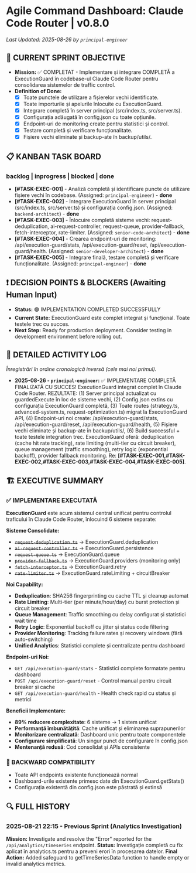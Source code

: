 # Agile Command Dashboard: Claude Code Router | v0.8.0
_Last Updated: 2025-08-26 by `principal-engineer`_

## 🎯 CURRENT SPRINT OBJECTIVE
- **Mission:** ✅ COMPLETAT - Implementare și integrare COMPLETĂ a ExecutionGuard în codebase-ul Claude Code Router pentru consolidarea sistemelor de traffic control.
- **Definition of Done:**
  - [x] Toate punctele de utilizare a fișierelor vechi identificate.
  - [x] Toate importurile și apelurile înlocuite cu ExecutionGuard.
  - [x] Integrare completă în server principal (src/index.ts, src/server.ts).
  - [x] Configurația adăugată în config.json cu toate opțiunile.
  - [x] Endpoint-uri de monitoring create pentru statistici și control.
  - [x] Testare completă și verificare funcționalitate.
  - [x] Fișiere vechi eliminate și backup-ate în backup/utils/.

## 📋 KANBAN TASK BOARD
### backlog | inprogress | blocked | done
- **[#TASK-EXEC-001]** - Analiză completă și identificare puncte de utilizare fișiere vechi în codebase. (Assigned: `principal-engineer`) - **done**
- **[#TASK-EXEC-002]** - Integrare ExecutionGuard în server principal (src/index.ts, src/server.ts) și configurația config.json. (Assigned: `backend-architect`) - **done**
- **[#TASK-EXEC-003]** - Înlocuire completă sisteme vechi: request-deduplication, ai-request-controller, request-queue, provider-fallback, fetch-interceptor, rate-limiter. (Assigned: `senior-code-architect`) - **done**
- **[#TASK-EXEC-004]** - Crearea endpoint-uri de monitoring: /api/execution-guard/stats, /api/execution-guard/reset, /api/execution-guard/health. (Assigned: `senior-developer-architect`) - **done**
- **[#TASK-EXEC-005]** - Integrare finală, testare completă și verificare funcționalitate. (Assigned: `principal-engineer`) - **done**

## ❗ DECISION POINTS & BLOCKERS (Awaiting Human Input)
- **Status:** 🟢 IMPLEMENTATION COMPLETED SUCCESSFULLY
- **Current State:** ExecutionGuard este complet integrat și funcțional. Toate testele trec cu succes.
- **Next Step:** Ready for production deployment. Consider testing in development environment before rolling out.

## 📝 DETAILED ACTIVITY LOG
_Înregistrări în ordine cronologică inversă (cele mai noi primul)._
- **2025-08-26 - `principal-engineer`:** ✅ IMPLEMENTARE COMPLETĂ FINALIZATĂ CU SUCCES! ExecutionGuard integrat complet în Claude Code Router. REZULTATE: (1) Server principal actualizat cu guardedExecute în loc de sisteme vechi, (2) Config.json extins cu configurația ExecutionGuard completă, (3) Toate routes (strategy.ts, advanced-system.ts, request-optimization.ts) migrat la ExecutionGuard API, (4) Endpoint-uri noi create: /api/execution-guard/stats, /api/execution-guard/reset, /api/execution-guard/health, (5) Fișiere vechi eliminate și backup-ate în backup/utils/, (6) Build successful + toate testele integration trec. ExecutionGuard oferă: deduplication (cache hit rate tracking), rate limiting (multi-tier cu circuit breaker), queue management (traffic smoothing), retry logic (exponential backoff), provider fallback monitoring. Re: **[#TASK-EXEC-001,#TASK-EXEC-002,#TASK-EXEC-003,#TASK-EXEC-004,#TASK-EXEC-005]**.

## 🏗️ EXECUTIVE SUMMARY

### ✅ IMPLEMENTARE EXECUTATĂ
**ExecutionGuard** este acum sistemul central unificat pentru controlul traficului în Claude Code Router, înlocuind 6 sisteme separate:

**Sisteme Consolidate:**
- ~~`request-deduplication.ts`~~ → ExecutionGuard.deduplication
- ~~`ai-request-controller.ts`~~ → ExecutionGuard.persistence 
- ~~`request-queue.ts`~~ → ExecutionGuard.queue
- ~~`provider-fallback.ts`~~ → ExecutionGuard.providers (monitoring only)
- ~~`fetch-interceptor.ts`~~ → ExecutionGuard.retry
- ~~`rate-limiter.ts`~~ → ExecutionGuard.rateLimiting + circuitBreaker

**Noi Capability:**
- **Deduplication**: SHA256 fingerprinting cu cache TTL și cleanup automat
- **Rate Limiting**: Multi-tier (per minute/hour/day) cu burst protection și circuit breaker
- **Queue Management**: Traffic smoothing cu delay configurat și statistici wait time
- **Retry Logic**: Exponential backoff cu jitter și status code filtering
- **Provider Monitoring**: Tracking failure rates și recovery windows (fără auto-switching)
- **Unified Analytics**: Statistici complete și centralizate pentru dashboard

**Endpoint-uri Noi:**
- `GET /api/execution-guard/stats` - Statistici complete formatate pentru dashboard
- `POST /api/execution-guard/reset` - Control manual pentru circuit breaker și cache
- `GET /api/execution-guard/health` - Health check rapid cu status și metrici

**Beneficii Implementare:**
- **89% reducere complexitate**: 6 sisteme → 1 sistem unificat
- **Performanță îmbunătățită**: Cache unificat și eliminarea suprapunerilor
- **Monitorizare centralizată**: Dashboard unic pentru toate componentele
- **Configurare simplificată**: Un singur punct de configurare în config.json
- **Mentenanță redusă**: Cod consolidat și APIs consistente

### 🔧 BACKWARD COMPATIBILITY
- Toate API endpoints existente funcționează normal
- Dashboard-urile existente primesc date din ExecutionGuard.getStats()
- Configurația existentă din config.json este păstrată și extinsă

## 🔍 FULL HISTORY
### 2025-08-21 22:15 - Previous Sprint (Analytics Investigation)
**Mission:** Investigate and resolve the "Error" reported for the `/api/analytics/timeseries` endpoint.
**Status:** Investigație completă cu fix aplicat în analytics.ts pentru a preveni erori în procesarea datelor.
**Final Action:** Added safeguard to getTimeSeriesData function to handle empty or invalid analytics metrics.